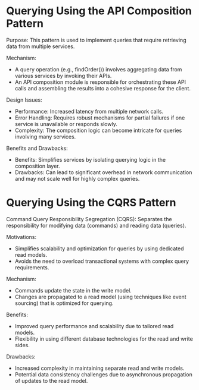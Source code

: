 # Querying Using the API Composition Pattern

Purpose: This pattern is used to implement queries that require retrieving data from multiple services.

Mechanism:
- A query operation (e.g., findOrder()) involves aggregating data from various services by invoking their APIs.
- An API composition module is responsible for orchestrating these API calls and assembling the results into a cohesive response for the client.

Design Issues:
- Performance: Increased latency from multiple network calls.
- Error Handling: Requires robust mechanisms for partial failures if one service is unavailable or responds slowly.
- Complexity: The composition logic can become intricate for queries involving many services.

Benefits and Drawbacks:
- Benefits: Simplifies services by isolating querying logic in the composition layer.
- Drawbacks: Can lead to significant overhead in network communication and may not scale well for highly complex queries.

# Querying Using the CQRS Pattern

Command Query Responsibility Segregation (CQRS): Separates the responsibility for modifying data (commands) and reading data (queries).

Motivations:
- Simplifies scalability and optimization for queries by using dedicated read models.
- Avoids the need to overload transactional systems with complex query requirements.

Mechanism:
- Commands update the state in the write model.
- Changes are propagated to a read model (using techniques like event sourcing) that is optimized for querying.

Benefits:
- Improved query performance and scalability due to tailored read models.
- Flexibility in using different database technologies for the read and write sides.

Drawbacks:
- Increased complexity in maintaining separate read and write models.
- Potential data consistency challenges due to asynchronous propagation of updates to the read model.